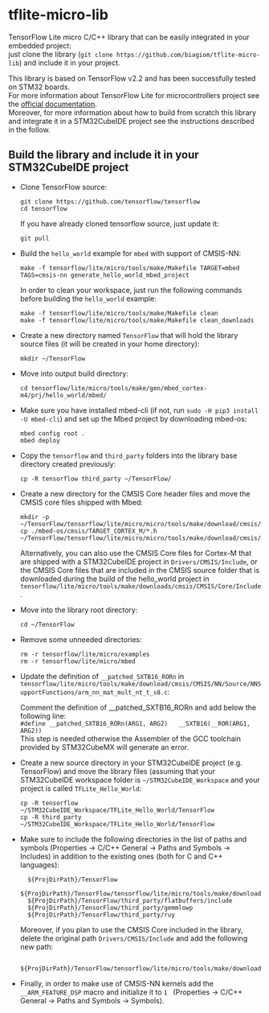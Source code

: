 # tflite-micro-lib
TensorFlow Lite micro C/C++ library that can be easily integrated in your embedded project:  
just clone the library (`git clone https://github.com/biagiom/tflite-micro-lib`) and include it in your project.

This library is based on TensorFlow v2.2 and has been successfully tested on STM32 boards.  
For more information about TensorFlow Lite for microcontrollers project see the [official documentation](https://www.tensorflow.org/lite/microcontrollers).  
Moreover, for more information about how to build from scratch this library and integrate it in a
STM32CubeIDE project see the instructions described in the follow.

## Build the library and include it in your STM32CubeIDE project
* Clone TensorFlow source:
  ```
  git clone https://github.com/tensorflow/tensorflow
  cd tensorflow
  ```
  If you have already cloned tensorflow source, just update it:
  ```
  git pull
  ```
  
* Build the `hello_world` example for `mbed` with support of CMSIS-NN:
  ```
  make -f tensorflow/lite/micro/tools/make/Makefile TARGET=mbed TAGS=cmsis-nn generate_hello_world_mbed_project
  ```
  In order to clean your workspace, just run the following commands before building the `hello_world` example:
  ```
  make -f tensorflow/lite/micro/tools/make/Makefile clean
  make -f tensorflow/lite/micro/tools/make/Makefile clean_downloads
  ```
  
* Create a new directory named `TensorFlow` that will hold the library source files (it will be created in your home directory):
  ```
  mkdir ~/TensorFlow
  ```

* Move into output build directory:
  ```
  cd tensorflow/lite/micro/tools/make/gen/mbed_cortex-m4/prj/hello_world/mbed/
  ```

* Make sure you have installed mbed-cli (if not, run `sudo -H pip3 install -U mbed-cli`) and set up the Mbed project by downloading mbed-os:
  ```
  mbed config root .
  mbed deploy
  ```

* Copy the `tensorflow` and `third_party` folders into the library base directory created previously:
  ```
  cp -R tensorflow third_party ~/TensorFlow/
  ```

* Create a new directory for the CMSIS Core header files and move the CMSIS core files shipped with Mbed:
  ```
  mkdir -p ~/TensorFlow/tensorflow/lite/micro/micro/tools/make/download/cmsis/CMSIS/Core/Include
  cp ./mbed-os/cmsis/TARGET_CORTEX_M/*.h ~/TensorFlow/tensorflow/lite/micro/micro/tools/make/download/cmsis/CMSIS/Core/Include/
  ```
  
  Alternatively, you can also use the CMSIS Core files for Cortex-M that are shipped with a STM32CubeIDE project in `Drivers/CMSIS/Include`, 
  or the CMSIS Core files that are included in the CMSIS source folder that is downloaded during the build of the hello_world project in 
  `tensorflow/lite/micro/tools/make/downloads/cmsis/CMSIS/Core/Include`.

* Move into the library root directory:
  ```
  cd ~/TensorFlow
  ```

* Remove some unneeded directories:
  ```
  rm -r tensorflow/lite/micro/examples
  rm -r tensorflow/lite/micro/mbed
  ```

* Update the definition of `__patched_SXTB16_RORn` in `tensorflow/lite/micro/tools/make/download/cmsis/CMSIS/NN/Source/NNSupportFunctions/arm_nn_mat_mult_nt_t_s8.c`:

  Comment the definition of __patched_SXTB16_RORn and add below the following line:  
  `#define __patched_SXTB16_RORn(ARG1, ARG2)   __SXTB16(__ROR(ARG1, ARG2))`  
  This step is needed otherwise the Assembler of the GCC toolchain provided by STM32CubeMX will generate an error.

* Create a new source directory in your STM32CubeIDE project (e.g. TensorFlow) and move the library files 
  (assuming that your STM32CubeIDE workspace folder is `~/STM32CubeIDE_Workspace` and your project is called `TFLite_Hello_World`:
  ```
  cp -R tensorflow ~/STM32CubeIDE_Workspace/TFLite_Hello_World/TensorFlow
  cp -R third_party ~/STM32CubeIDE_Workspace/TFLite_Hello_World/TensorFlow
  ```

* Make sure to include the following directories in the list of paths and symbols (Properties → C/C++ General → Paths and Symbols → Includes) 
  in addition to the existing ones (both for C and C++ languages):
  ```
	${ProjDirPath}/TensorFlow
	${ProjDirPath}/TensorFlow/tensorflow/lite/micro/tools/make/download
	${ProjDirPath}/TensorFlow/third_party/flatbuffers/include
	${ProjDirPath}/TensorFlow/third_party/gemmlowp
	${ProjDirPath}/TensorFlow/third_party/ruy
  ```
  
  Moreover, if you plan to use the CMSIS Core included in the library, delete the original path `Drivers/CMSIS/Include` and add the following new path:
  ```
	${ProjDirPath}/TensorFlow/tensorflow/lite/micro/tools/make/downloads/cmsis/CMSIS/Core/Include
  ```

* Finally, in order to make use of CMSIS-NN kernels add the `__ARM_FEATURE_DSP` macro and initialize it to `1 `
  (Properties → C/C++ General → Paths and Symbols → Symbols).
